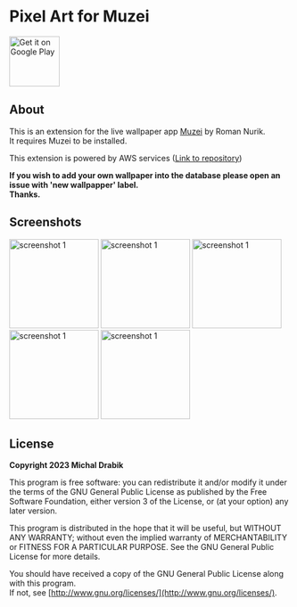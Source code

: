 # Pixel Art for Muzei

[<img alt="Get it on Google Play" height="90" src="https://play.google.com/intl/en_us/badges/images/generic/en_badge_web_generic.png">](https://play.google.com/store/apps/details?id=com.michaldrabik.muzeipixelartextension)

## About

This is an extension for the live wallpaper app [Muzei](http://get.muzei.co/) by Roman Nurik.  
It requires Muzei to be installed.

This extension is powered by AWS services ([Link to repository](https://github.com/michaldrabik/muzei-pixelart-backend))

**If you wish to add your own wallpaper into the database please open an issue with 'new wallpapper' label.**  
**Thanks.**

## Screenshots

<div>
   <img src="playstore/shot1.png" width="160" alt="screenshot 1">
   <img src="playstore/shot4.png" width="160" alt="screenshot 1">
   <img src="playstore/shot5.png" width="160" alt="screenshot 1">
   <img src="playstore/shot2.png" width="160" alt="screenshot 1">
   <img src="playstore/shot3.png" width="160" alt="screenshot 1">
</div>

## License

**Copyright 2023 Michal Drabik**

This program is free software: you can redistribute it and/or modify it under the terms of the GNU General Public License as published by the Free Software Foundation, either version 3 of the License, or (at your option) any later version.  

This program is distributed in the hope that it will be useful, but WITHOUT ANY WARRANTY;
without even the implied warranty of MERCHANTABILITY or FITNESS FOR A PARTICULAR PURPOSE.
See the GNU General Public License for more details.  

You should have received a copy of the GNU General Public License along with this program.   
If not, see [http://www.gnu.org/licenses/](http://www.gnu.org/licenses/).
